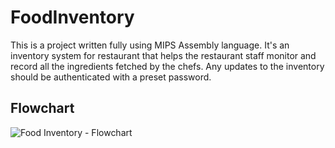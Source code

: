 # FoodInventory

This is a project written fully using MIPS Assembly language. It's an inventory system for restaurant that helps the restaurant staff monitor and record all the ingredients fetched by the chefs. Any updates to the inventory should be authenticated with a preset password.

## Flowchart
![Food Inventory - Flowchart](https://user-images.githubusercontent.com/46471407/138560034-4aa24d9b-e010-4cd8-8826-4dc767539e13.png)
